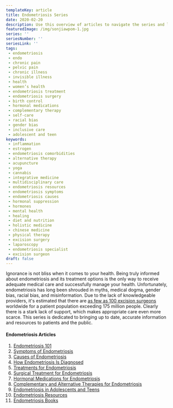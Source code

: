 ```yaml
--- 
templateKey: article
title: Endometriosis Series
date: 2020-02-20
description: Use this overview of articles to navigate the series and learn more about endometriosis
featuredImage: /img/sonjiawpom-1.jpg
series: ''
seriesNumber: ''
seriesLink: ''
tags:
 - endometriosis
 - endo
 - chronic pain
 - pelvic pain
 - chronic illness
 - invisible illness
 - health
 - women’s health
 - endometriosis treatment
 - endometriosis surgery
 - birth control
 - hormonal medications
 - complementary therapy
 - self-care
 - racial bias
 - gender bias
 - inclusive care
 - adolescent and teen
keywords:
 - inflammation
 - estrogen
 - endometriosis comorbidities
 - alternative therapy
 - acupuncture
 - yoga
 - cannabis
 - integrative medicine  
 - multidisciplinary care
 - endometriosis resources
 - endometriosis symptoms
 - endometriosis causes
 - hormonal suppression
 - hormones
 - mental health
 - healing 
 - diet and nutrition 
 - holistic medicine
 - chinese medicine
 - physical therapy
 - excision surgery
 - laparoscopy
 - endometriosis specialist
 - excision surgeon 
draft: false 
--- 
```


Ignorance is not bliss when it comes to your health. Being truly informed about endometriosis and its treatment options is the only way to receive adequate medical care and successfully manage your health. Unfortunately, endometriosis has long been shrouded in myths, medical dogma, gender bias, racial bias, and misinformation. Due to the lack of knowledgeable providers,  it's estimated that there are <a href="https://www.endofound.org/why-is-it-so-hard-to-find-an-endometriosis-specialist" target="_blank" rel="noopener noreferrer">as few as 100 excision surgeons</a> worldwide for a patient population exceeding 175 million people. Clearly there is a stark lack of support, which makes appropriate care even more scarce.  This series is dedicated to bringing up to date, accurate information and resources to patients and the public. 

<div class="page-break PomSketch4"></div>

<h4 class="table-of-contents">Endometriosis Articles</h3>

1. <a href="/articles/endometriosis-101/" target="_blank" rel="noopener noreferrer">Endometriosis 101</a>
2. <a href="/articles/symptoms-of-endometriosis/" target="_blank" rel="noopener noreferrer">Symptoms of Endometriosis</a>
3. <a href="/articles/causes-of-endometriosis/" target="_blank" rel="noopener noreferrer">Causes of Endometriosis</a>
4. <a href="/articles/how-endometriosis-is-diagnosed/" target="_blank" rel="noopener noreferrer">How Endometriosis Is Diagnosed</a>
5. <a href="/articles/treatments-for-endometriosis/" target="_blank" rel="noopener noreferrer">Treatments for Endometriosis</a>
6. <a href="/articles/surgical-treatment-for-endometriosis/" target="_blank" rel="noopener noreferrer">Surgical Treatment for Endometriosis</a>
7. <a href="/articles/hormonal-medications-for-endometriosis/" target="_blank" rel="noopener noreferrer">Hormonal Medications for Endometriosis</a>
8. <a href="/articles/complementary-and-alternative-therapies-for-endometriosis/" target="_blank" rel="noopener noreferrer">Complementary and Alternative Therapies for Endometriosis</a>
9. <a href="/articles/endometriosis-in-adolescents-and-teens/" target="_blank" rel="noopener noreferrer">Endometriosis in Adolescents and Teens</a>
10. <a href="/articles/endometriosis-resources/" target="_blank" rel="noopener noreferrer">Endometriosis Resources</a>
11. <a href="/articles/endometriosis-books/" target="_blank" rel="noopener noreferrer">Endometriosis Books</a>

